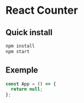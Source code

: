 # React Counter

## Quick install

```bash
npm install
npm start
```

## Exemple

```js
const App = () => {
  return null;
};
```
